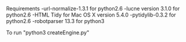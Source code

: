 Requirements
-url-normalize-1.3.1 for python2.6
-lucne version 3.1.0 for python2.6
-HTML Tidy for Mac OS X version 5.4.0
-pytidylib-0.3.2 for python2.6
-robotparser 13.3 for python3

To run 
"python3 createEngine.py"
